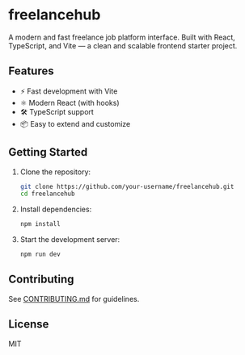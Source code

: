 # freelancehub

A modern and fast freelance job platform interface. Built with React, TypeScript, and Vite — a clean and scalable frontend starter project.

## Features
- ⚡️ Fast development with Vite
- ⚛️ Modern React (with hooks)
- 🛠️ TypeScript support
- 📦 Easy to extend and customize

## Getting Started

1. Clone the repository:
   ```sh
   git clone https://github.com/your-username/freelancehub.git
   cd freelancehub
   ```
2. Install dependencies:
   ```sh
   npm install
   ```
3. Start the development server:
   ```sh
   npm run dev
   ```

## Contributing
See [CONTRIBUTING.md](./CONTRIBUTING.md) for guidelines.

## License
MIT
